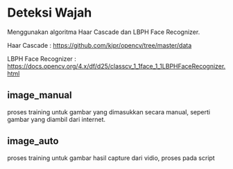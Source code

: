 # Deteksi Wajah
Menggunakan algoritma Haar Cascade dan LBPH Face Recognizer.

Haar Cascade : https://github.com/kipr/opencv/tree/master/data

LBPH Face Recognizer : https://docs.opencv.org/4.x/df/d25/classcv_1_1face_1_1LBPHFaceRecognizer.html

## image_manual
proses training untuk gambar yang dimasukkan secara manual, seperti gambar yang diambil dari internet.
## image_auto
proses training untuk gambar hasil capture dari vidio, proses pada script
